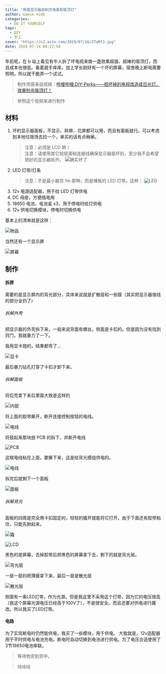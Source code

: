 ```yaml
---
title: "用废显示器自制充电柔和吸顶灯"
author: Gaein nidb
categories:
  - DO IT YOURSELF
tags:
  - DIY
  - 手工
cover: "https://s2.ax1x.com/2019/07/16/Z7aRfJ.jpg"
date: 2019-07-16 08:22:58
---
```


年前呢，在 b 站上看见有牛人拆了坏电视来做一盏效果超强、超棒的吸顶灯，而且成本也很低。看着就手痒痒。加上学长刚好有一个坏的屏幕，宿舍晚上断电需要照明，所以就干脆弄一个试试。

<!-- more -->

> 制作灵感来自视频：[哔哩哔哩:DIY-Perks——把坏掉的电视改造成日光灯，效果秒杀吸顶灯！](https://www.bilibili.com/video/BV1xp4y1s7WY)

> 参照这个视频来进行制作

## 材料

1. 坏的显示器面板，不显示、碎屏、花屏都可以用，而且有面板就行。可以考虑到本地垃圾场去捡一个，单买的话有点~~败家~~。
   > 注意：必须是 LCD 屏！  
   > 注意：请使用其它视频源和连接线确保显示器是坏的，至少我不会希望把好的显示器拆开。
   > ![确实坏了](https://img.cdn.gaein.cn/blog/posts/How-to-DIY-lamp/BD33RARLZ.jpg)
2. LED 灯带/灯条
   > 注意：不是最小裁剪 1m 那种，而是裸板的 LED 灯带。这种：
   > ![LED](https://img.cdn.gaein.cn/blog/posts/How-to-DIY-lamp/BD95Q9R2T.jpg)
3. 12v 电源适配器，用于给 LED 灯带供电
4. DC 母座，方便插电用
5. 18650 电池、电池盒 x3，用于停电时给灯供电
6. 12v 供电切换模块，停电时切换供电

基本上的清单就是这样：

![物品](https://img.cdn.gaein.cn/blog/posts/How-to-DIY-lamp/BD53DHR2E.png)


当然还有一个显示屏

![屏幕](https://img.cdn.gaein.cn/blog/posts/How-to-DIY-lamp/BD33Q9R2T.jpg)

## 制作

#### 拆屏

需要的是显示屏内的背光部分，具体来说就是扩散层和一些膜（其实把显示器值钱的部分全扔了）

###### 拆解外壳

把显示器的外壳拆下来，一般来说背面有螺丝，侧面是卡扣的。但是因为没有找到窍门，我就暴力了一下。

我用显卡翘的，结果都弯了...

![显卡](https://img.cdn.gaein.cn/blog/posts/How-to-DIY-lamp/BD33RBNW5.jpg)

最后暴力钻孔打穿了卡扣才卸下来。

###### 拆解面板

将后壳拿下来后里面大致是这样的

![内部](https://img.cdn.gaein.cn/blog/posts/How-to-DIY-lamp/BD33RCVCZ.jpg)

将上面的胶带撕开，断开连接控制按钮的电线。

![电线](https://img.cdn.gaein.cn/blog/posts/How-to-DIY-lamp/BD33RC82Q.jpg)

将鼓起来那块放 PCB 的拆下，并断开电线

![PCB](https://img.cdn.gaein.cn/blog/posts/How-to-DIY-lamp/BD33RD375.jpg)

这根电线粘在上面，要撕下来，这是给背光模组供电的。

![电线](https://img.cdn.gaein.cn/blog/posts/How-to-DIY-lamp/BD33RERGM.jpg)

拆完后就剩下一个面板

![面板](https://img.cdn.gaein.cn/blog/posts/How-to-DIY-lamp/BD33RE3WP.jpg)

###### 拆解背光

面板的四周是完全用卡扣固定的，轻轻的撬开就能将它打开。由于下面还有胶带粘住，只能先掀起来。

![撬](https://img.cdn.gaein.cn/blog/posts/How-to-DIY-lamp/BD33RFF05.jpg)

![LCD](https://img.cdn.gaein.cn/blog/posts/How-to-DIY-lamp/BD33RFR2T.jpg)

黑色的是屏幕，去掉胶带后把黑色的屏幕拿下去，剩下的就是背光层。

![背光层](https://img.cdn.gaein.cn/blog/posts/How-to-DIY-lamp/BD33RGF5A.jpg)

一层一层的把薄膜拿下来，最后一层是散光层

![散光层](https://img.cdn.gaein.cn/blog/posts/How-to-DIY-lamp/BD33RGZHG.jpg)

侧面有一条LED灯带，作为光源。但是我这里不采用这个灯带，因为它的电压很高（我这个屏幕光源电压已经高于100V了），不是很安全。而且还要对供电进行魔改。所以我买了LED灯带。

#### 电路

为了实现断电时仍然能供电，我买了一些模块，用于供电。
大致就是，12v适配器用于平时供电与电池充电。断电时自动切换到电池进行供电。为了电压合适使用了3节18650电池串联。

> 等待物资到货中。

> 咕咕咕